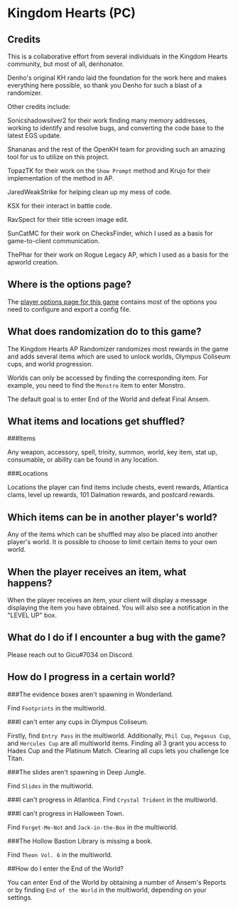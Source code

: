 # Kingdom Hearts (PC)

## Credits
This is a collaborative effort from several individuals in the Kingdom Hearts community, but most of all, denhonator.

Denho's original KH rando laid the foundation for the work here and makes everything here possible, so thank you Denho for such a blast of a randomizer.

Other credits include:

Sonicshadowsilver2 for their work finding many memory addresses, working to identify and resolve bugs, and converting the code base to the latest EGS update.

Shananas and the rest of the OpenKH team for providing such an amazing tool for us to utilize on this project.

TopazTK for their work on the `Show Prompt` method and Krujo for their implementation of the method in AP.

JaredWeakStrike for helping clean up my mess of code.

KSX for their interact in battle code.

RavSpect for their title screen image edit.

SunCatMC for their work on ChecksFinder, which I used as a basis for game-to-client communication.

ThePhar for their work on Rogue Legacy AP, which I used as a basis for the apworld creation.

## Where is the options page?

The [player options page for this game](../player-options) contains most of the options you need to 
configure and export a config file.

## What does randomization do to this game?

The Kingdom Hearts AP Randomizer randomizes most rewards in the game and adds several items which are used to unlock worlds, Olympus Coliseum cups, and world progression.

Worlds can only be accessed by finding the corresponding item.  For example, you need to find the `Monstro` item to enter Monstro.

The default goal is to enter End of the World and defeat Final Ansem.

## What items and locations get shuffled?

###Items

Any weapon, accessory, spell, trinity, summon, world, key item, stat up, consumable, or ability can be found in any location.

###Locations

Locations the player can find items include chests, event rewards, Atlantica clams, level up rewards, 101 Dalmation rewards, and postcard rewards.

## Which items can be in another player's world?

Any of the items which can be shuffled may also be placed into another player's world. It is possible to choose to limit
certain items to your own world.
## When the player receives an item, what happens?

When the player receives an item, your client will display a message displaying the item you have obtained.  You will also see a notification in the "LEVEL UP" box.

## What do I do if I encounter a bug with the game?

Please reach out to Gicu#7034 on Discord.

## How do I progress in a certain world?

###The evidence boxes aren't spawning in Wonderland.

Find `Footprints` in the multiworld.

###I can't enter any cups in Olympus Coliseum.

Firstly, find `Entry Pass` in the multiworld.  Additionally, `Phil Cup`, `Pegasus Cup`, and `Hercules Cup` are all multiworld items.  Finding all 3 grant you access to Hades Cup and the Platinum Match.  Clearing all cups lets you challenge Ice Titan.

###The slides aren't spawning in Deep Jungle.

Find `Slides` in the multiworld.

###I can't progress in Atlantica.
Find `Crystal Trident` in the multiworld.

###I can't progress in Halloween Town.

Find `Forget-Me-Not` and `Jack-in-the-Box` in the multiworld.

###The Hollow Bastion Library is missing a book.

Find `Theon Vol. 6` in the multiworld.

##How do I enter the End of the World?

You can enter End of the World by obtaining a number of Ansem's Reports or by finding `End of the World` in the multiworld, depending on your settings.